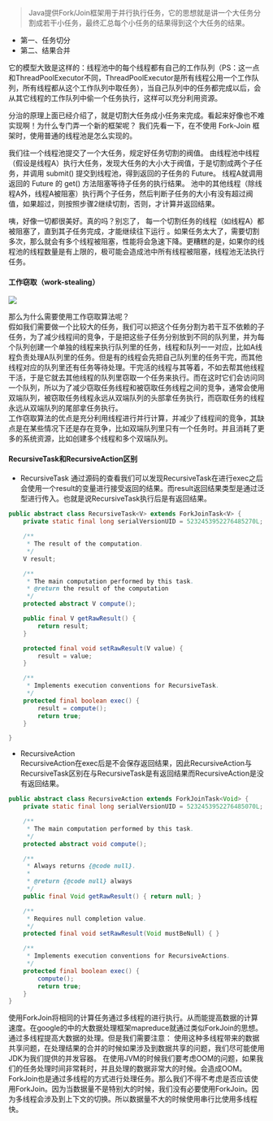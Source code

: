> Java提供Fork/Join框架用于并行执行任务，它的思想就是讲一个大任务分割成若干小任务，最终汇总每个小任务的结果得到这个大任务的结果。
* 第一、任务切分
* 第二、结果合并

它的模型大致是这样的：线程池中的每个线程都有自己的工作队列（PS：这一点和ThreadPoolExecutor不同，ThreadPoolExecutor是所有线程公用一个工作队列，所有线程都从这个工作队列中取任务），当自己队列中的任务都完成以后，会从其它线程的工作队列中偷一个任务执行，这样可以充分利用资源。

分治的原理上面已经介绍了，就是切割大任务成小任务来完成。看起来好像也不难实现啊！为什么专门弄一个新的框架呢？
我们先看一下，在不使用 Fork-Join 框架时，使用普通的线程池是怎么实现的。

我们往一个线程池提交了一个大任务，规定好任务切割的阀值。
由线程池中线程（假设是线程A）执行大任务，发现大任务的大小大于阀值，于是切割成两个子任务，并调用 submit() 提交到线程池，得到返回的子任务的 Future。
线程A就调用 返回的 Future 的 get() 方法阻塞等待子任务的执行结果。
池中的其他线程（除线程A外，线程A被阻塞）执行两个子任务，然后判断子任务的大小有没有超过阀值，如果超过，则按照步骤2继续切割，否则，才计算并返回结果。

咦，好像一切都很美好。真的吗？别忘了， 每一个切割任务的线程（如线程A）都被阻塞了，直到其子任务完成，才能继续往下运行 。如果任务太大了，需要切割多次，那么就会有多个线程被阻塞，性能将会急速下降。更糟糕的是，如果你的线程池的线程数量是有上限的，极可能会造成池中所有线程被阻塞，线程池无法执行任务。

#### 工作窃取（work-stealing）
<img src="https://images2018.cnblogs.com/blog/874963/201805/874963-20180523154643214-1612544334.png"/>  

那么为什么需要使用工作窃取算法呢？  
假如我们需要做一个比较大的任务，我们可以把这个任务分割为若干互不依赖的子任务，为了减少线程间的竞争，于是把这些子任务分别放到不同的队列里，并为每个队列创建一个单独的线程来执行队列里的任务，线程和队列一一对应，比如A线程负责处理A队列里的任务。但是有的线程会先把自己队列里的任务干完，而其他线程对应的队列里还有任务等待处理。干完活的线程与其等着，不如去帮其他线程干活，于是它就去其他线程的队列里窃取一个任务来执行。而在这时它们会访问同一个队列，所以为了减少窃取任务线程和被窃取任务线程之间的竞争，通常会使用双端队列，被窃取任务线程永远从双端队列的头部拿任务执行，而窃取任务的线程永远从双端队列的尾部拿任务执行。  
工作窃取算法的优点是充分利用线程进行并行计算，并减少了线程间的竞争，其缺点是在某些情况下还是存在竞争，比如双端队列里只有一个任务时。并且消耗了更多的系统资源，比如创建多个线程和多个双端队列。  

#### RecursiveTask和RecursiveAction区别

* RecursiveTask 
通过源码的查看我们可以发现RecursiveTask在进行exec之后会使用一个result的变量进行接受返回的结果。而result返回结果类型是通过泛型进行传入。也就是说RecursiveTask执行后是有返回结果。
~~~java
public abstract class RecursiveTask<V> extends ForkJoinTask<V> {
    private static final long serialVersionUID = 5232453952276485270L;

    /**
     * The result of the computation.
     */
    V result;

    /**
     * The main computation performed by this task.
     * @return the result of the computation
     */
    protected abstract V compute();

    public final V getRawResult() {
        return result;
    }

    protected final void setRawResult(V value) {
        result = value;
    }

    /**
     * Implements execution conventions for RecursiveTask.
     */
    protected final boolean exec() {
        result = compute();
        return true;
    }

}
~~~
* RecursiveAction  
RecursiveAction在exec后是不会保存返回结果，因此RecursiveAction与RecursiveTask区别在与RecursiveTask是有返回结果而RecursiveAction是没有返回结果。
~~~java
public abstract class RecursiveAction extends ForkJoinTask<Void> {
    private static final long serialVersionUID = 5232453952276485070L;

    /**
     * The main computation performed by this task.
     */
    protected abstract void compute();

    /**
     * Always returns {@code null}.
     *
     * @return {@code null} always
     */
    public final Void getRawResult() { return null; }

    /**
     * Requires null completion value.
     */
    protected final void setRawResult(Void mustBeNull) { }

    /**
     * Implements execution conventions for RecursiveActions.
     */
    protected final boolean exec() {
        compute();
        return true;
    }
}
~~~

使用ForkJoin将相同的计算任务通过多线程的进行执行。从而能提高数据的计算速度。在google的中的大数据处理框架mapreduce就通过类似ForkJoin的思想。通过多线程提高大数据的处理。但是我们需要注意：
使用这种多线程带来的数据共享问题，在处理结果的合并的时候如果涉及到数据共享的问题，我们尽可能使用JDK为我们提供的并发容器。
在使用JVM的时候我们要考虑OOM的问题，如果我们的任务处理时间非常耗时，并且处理的数据非常大的时候。会造成OOM。
ForkJoin也是通过多线程的方式进行处理任务。那么我们不得不考虑是否应该使用ForkJoin。因为当数据量不是特别大的时候，我们没有必要使用ForkJoin。因为多线程会涉及到上下文的切换。所以数据量不大的时候使用串行比使用多线程快。


